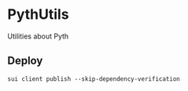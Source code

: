 # PythUtils
Utilities about Pyth

## Deploy
```
sui client publish --skip-dependency-verification
```
